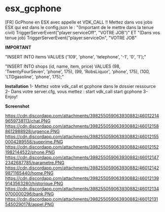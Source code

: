 # esx_gcphone
[FR] GcPhone en ESX avec appelle et VDK_CALL !! Mettez dans vos jobs ESX qui est dans le config.json le : "(Important de le mettre dans la tenue civil) TriggerServerEvent("player:serviceOff", "VOTRE JOB")" ET "(Dans vos tenue job) TriggerServerEvent("player:serviceOn", "VOTRE JOB"

 **IMPORTANT**

 "INSERT INTO items VALUES ('109', 'phone', 'telephone', '-1', '0', '1');"

 "INSERT INTO shops (id, name, item, price) VALUES 
 (98, 'TwentyFourSeven', 'phone', 175), 
 (99, 'RobsLiquor', 'phone', 175), 
 (100,   'LTDgasoline', 'phone', 175);"

**Installation**
 1- Mettez votre vdk_call et gcphone dans le dossier ressource
 2- Dans votre server.cfg, vous mettez :
 start vdk_call
 start gcphone
 3- Enjoy!

**Screenshot**

https://cdn.discordapp.com/attachments/398255059063930882/460122149659738113/chat.PNG
https://cdn.discordapp.com/attachments/398255059063930882/460121588612988928/urgence.PNG
https://cdn.discordapp.com/attachments/398255059063930882/460121550004289558/supprime.PNG
https://cdn.discordapp.com/attachments/398255059063930882/460121521982144522/phone.PNG
https://cdn.discordapp.com/attachments/398255059063930882/460121472342687785/parametre.PNG
https://cdn.discordapp.com/attachments/398255059063930882/460121429871165440/home.PNG
https://cdn.discordapp.com/attachments/398255059063930882/460121399143563280/historique.PNG
https://cdn.discordapp.com/attachments/398255059063930882/460121340700000296/bank.PNG
https://cdn.discordapp.com/attachments/398255059063930882/460121315450290178/appel.PNG
